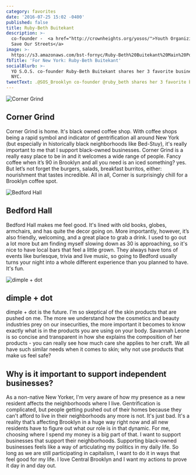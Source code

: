 ```yaml
---
category: favorites
date: '2016-07-25 15:02 -0400'
published: false
title: Ruby-Beth Buitekant
description: >-
  co-founder -  <a href="http://crownheights.org/yosos/">Youth Organizing to
  Save Our Streets</a>
image: >-
  https://s3.amazonaws.com/bst-fornyc/Ruby-Beth%20Buitekant%20Main%20Portrait.jpg
fbTitle: 'For New York: Ruby-Beth Buitekant'
socialBlurb: >-
  YO S.O.S. co-founder Ruby-Beth Buitekant shares her 3 favorite businesses in
  NYC.
tweetText: .@SOS_Brooklyn co-founder @ruby_beth shares her 3 favorite businesses in NYC
---
```

![Corner Grind](https://s3.amazonaws.com/bst-fornyc/Ruby-Beth%20Buitekant%20Corner%20Grind.jpg)
## Corner Grind
Corner Grind is home. It's black owned coffee shop. With coffee shops being a rapid symbol and indicator of gentrification all around New York (but especially in historically black neighborhoods like Bed-Stuy), it's really important to me that I support black-owned businesses. Corner Grind is a really easy place to be in and it welcomes a wide range of people. Fancy coffee when it’s 90 in Brooklyn and all you need is an iced something? yes. But let’s not forget the burgers, salads, breakfast burritos, either: nourishment that tastes incredible. All in all, Corner is surprisingly chill for a Brooklyn coffee spot. 

![Bedford Hall](https://s3.amazonaws.com/bst-fornyc/Ruby-Beth%20Buitekant%20Bedford%20Hall.jpg)
## Bedford Hall
Bedford Hall makes me feel good. It's lined with old books, globes, armchairs, and has quite the decor going on. More importantly, however, it’s also friendly, welcoming, and a great place to grab a drink. I used to go out a lot more but am finding myself slowing down as 30 is approaching, so it's nice to have local bars that feel a little grown. They always have tons of events like burlesque, trivia and live music, so going to Bedford usually turns your night into a whole different experience than you planned to have. It's fun. 

![dimple + dot](https://s3.amazonaws.com/bst-fornyc/Ruby-Beth%20Buitekant%20dimple%20and%20dot.jpg)
## dimple + dot
dimple + dot is the future. I'm so skeptical of the skin products that are pushed on me. The more we understand how the cosmetics and beauty industries prey on our insecurities, the more important it becomes to know exactly what is in the products you are using on your body. Savannah Leone is so concise and transparent in how she explains the composition of her products - you can really see how much care she applies to her craft. We all have such similar needs when it comes to skin; why not use products that make us feel safe? 

## Why is it important to support independent businesses?
As a non-native New Yorker, I'm very aware of how my presence as a new resident affects the neighborhoods where I live. Gentrification is complicated, but people getting pushed out of their homes because they can't afford to live in their neighborhoods any more is not. It's just bad. It's a reality that’s affecting Brooklyn in a huge way right now and all new residents have to figure out what our role is in that dynamic. For me, choosing where I spend my money is a big part of that. I want to support businesses that support their neighborhoods. Supporting black-owned businesses feels like a way of articulating my politics in my daily life. So long as we are still participating in capitalism, I want to do it in ways that feel good for my life. I love Central Brooklyn and I want my actions to prove it day in and day out. 

